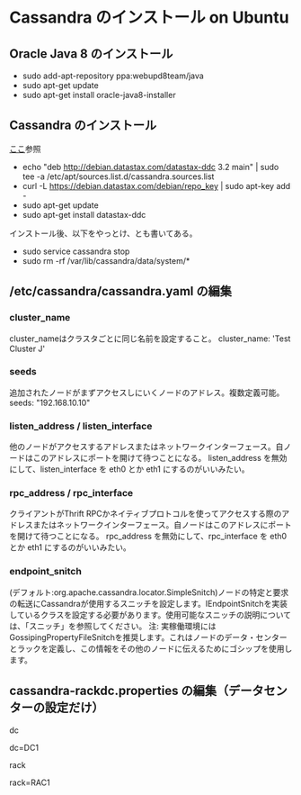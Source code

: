 # Cassandra のインストール on Ubuntu

## Oracle Java 8 のインストール

- sudo add-apt-repository ppa:webupd8team/java
- sudo apt-get update
- sudo apt-get install oracle-java8-installer

## Cassandra のインストール
[ここ](http://docs.datastax.com/en/cassandra/3.x/cassandra/install/installDeb.html)参照

- echo "deb http://debian.datastax.com/datastax-ddc 3.2 main" | sudo tee -a /etc/apt/sources.list.d/cassandra.sources.list
- curl -L https://debian.datastax.com/debian/repo_key | sudo apt-key add -
- sudo apt-get update
- sudo apt-get install datastax-ddc

インストール後、以下をやっとけ、とも書いてある。

- sudo service cassandra stop
- sudo rm -rf /var/lib/cassandra/data/system/*

## /etc/cassandra/cassandra.yaml の編集

### cluster_name
cluster_nameはクラスタごとに同じ名前を設定すること。
cluster_name: 'Test Cluster J'

### seeds
追加されたノードがまずアクセスしにいくノードのアドレス。複数定義可能。
seeds: "192.168.10.10"

### listen_address / listen_interface
他のノードがアクセスするアドレスまたはネットワークインターフェース。自ノードはこのアドレスにポートを開けて待つことになる。
listen_address を無効にして、listen_interface を eth0 とか eth1 にするのがいいみたい。

### rpc_address / rpc_interface
クライアントがThrift RPCかネイティブプロトコルを使ってアクセスする際のアドレスまたはネットワークインターフェース。自ノードはこのアドレスにポートを開けて待つことになる。
rpc_address を無効にして、rpc_interface を eth0 とか eth1 にするのがいいみたい。

### endpoint_snitch
(デフォルト:org.apache.cassandra.locator.SimpleSnitch)ノードの特定と要求の転送にCassandraが使用するスニッチを設定します。IEndpointSnitchを実装しているクラスを設定する必要があります。使用可能なスニッチの説明については、「スニッチ」を参照してください。
注: 実稼働環境にはGossipingPropertyFileSnitchを推奨します。これはノードのデータ・センターとラックを定義し、この情報をその他のノードに伝えるためにゴシップを使用します。

## cassandra-rackdc.properties の編集（データセンターの設定だけ）

dc

dc=DC1

rack

rack=RAC1


